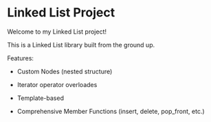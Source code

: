 # Linked List Project

Welcome to my Linked List project!

This is a Linked List library built from the ground up.

Features:

* Custom Nodes (nested structure)

* Iterator operator overloades

* Template-based

* Comprehensive Member Functions (insert, delete, pop_front, etc.)
